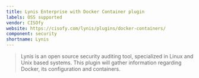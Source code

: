 ```yaml
---
title: Lynis Enterprise with Docker Container plugin
labels: OSS supported
vendor: CISOfy
website: https://cisofy.com/lynis/plugins/docker-containers/
component: security
shortname: Lynis
---
```

> Lynis is an open source security auditing tool, specialized in Linux and Unix based systems.
> This plugin will gather information regarding Docker, its configuration and containers.
